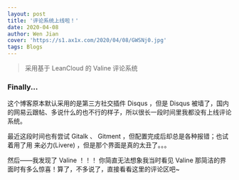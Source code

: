 ```yaml
---
layout: post
title: '评论系统上线啦！'
date: 2020-04-08
author: Wen Jian
cover: 'https://s1.ax1x.com/2020/04/08/GWSNj0.jpg'
tags: Blogs
---
```


> 采用基于 LeanCloud 的 Valine 评论系统

### Finally...

这个博客原本默认采用的是第三方社交插件 Disqus ，但是 Disqus 被墙了，国内的网易云跟帖、多说什么的也不行的样子，所以很长一段时间里我都没有上线评论系统。

最近这段时间也有尝试 Gitalk 、 Gitment ，但配置完成后却总是各种报错；也试着用了用 来必力(Livere) ，但是那个界面是真的太丑了。。。

然后——我发现了 Valine ！！！ 你简直无法想象我当时看见 Valine 那简洁的界面时有多么惊喜！算了，不多说了，直接看看这里的评论区吧~